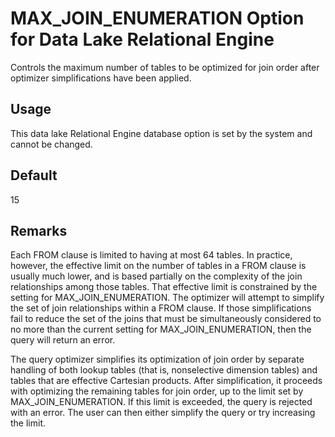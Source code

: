<!-- loioa63eeb7884f210158f16b0a316e7e5e1 -->

# MAX\_JOIN\_ENUMERATION Option for Data Lake Relational Engine

Controls the maximum number of tables to be optimized for join order after optimizer simplifications have been applied.



<a name="loioa63eeb7884f210158f16b0a316e7e5e1__section_rv2_mvs_swb"/>

## Usage

This data lake Relational Engine database option is set by the system and cannot be changed.



<a name="loioa63eeb7884f210158f16b0a316e7e5e1__iq_refso_747"/>

## Default

15



<a name="loioa63eeb7884f210158f16b0a316e7e5e1__iq_refso_749"/>

## Remarks

Each FROM clause is limited to having at most 64 tables. In practice, however, the effective limit on the number of tables in a FROM clause is usually much lower, and is based partially on the complexity of the join relationships among those tables. That effective limit is constrained by the setting for MAX\_JOIN\_ENUMERATION. The optimizer will attempt to simplify the set of join relationships within a FROM clause. If those simplifications fail to reduce the set of the joins that must be simultaneously considered to no more than the current setting for MAX\_JOIN\_ENUMERATION, then the query will return an error.

The query optimizer simplifies its optimization of join order by separate handling of both lookup tables \(that is, nonselective dimension tables\) and tables that are effective Cartesian products. After simplification, it proceeds with optimizing the remaining tables for join order, up to the limit set by MAX\_JOIN\_ENUMERATION. If this limit is exceeded, the query is rejected with an error. The user can then either simplify the query or try increasing the limit.


